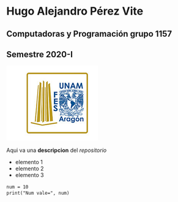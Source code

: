 # Hugo Alejandro Pérez Vite 
## Computadoras  y Programación grupo 1157
## Semestre 2020-I
![Logo FES Aragón](fesa.jpg)

Aqui va una **descripcion** del *repositorio*
- elemento 1
- elemento 2
- elemento 3
```
num = 10
print("Num vale=", num)
```


